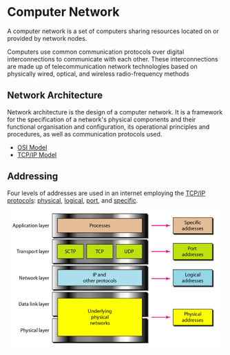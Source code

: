# Computer Network

A computer network is a set of computers sharing resources located on or provided by network nodes.

Computers use common communication protocols over digital interconnections to communicate with each other. These interconnections are made up of telecommunication network technologies based on physically wired, optical, and wireless radio-frequency methods

## Network Architecture

Network architecture is the design of a computer network. It is a framework for the specification of a network's physical components and their functional organisation and configuration, its operational principles and procedures, as well as communication protocols used.

- [OSI Model](osi-model.md)
- [TCP/IP Model](internet-protocol-suite.md)

## Addressing

Four levels of addresses are used in an internet employing the [TCP/IP protocols](internet-protocol-suite.md): [physical](physical-address.md), [logical](logical-address.md), [port](port-address.md), and [specific](specific-address.md).

![](../../images/addressing.png)